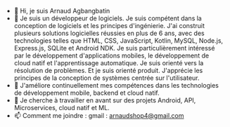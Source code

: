 - 👋 Hi, je suis Arnaud Agbangbatin
- 👀 Je suis un développeur de logiciels. Je suis compétent dans la conception de logiciels et les principes d'ingénierie. J'ai construit plusieurs solutions logicielles réussies en plus de 6 ans, avec des technologies telles que HTML, CSS, JavaScript, Kotlin, MySQL, Node.js, Express.js, SQLite et Android NDK.
Je suis particulièrement intéressé par le développement d'applications mobiles, le développement de cloud natif et l'apprentissage automatique.
Je suis orienté vers la résolution de problèmes. Et je suis orienté produit. J'apprécie les principes de la conception de systèmes centrée sur l'utilisateur.
- 🌱 J'améliore continuellement mes compétences dans les technologies de développement mobile, backend et cloud natif.
- 💞️ Je cherche à travailler en avant sur des projets Android, API, Microservices, cloud natif et ML.
- 📫 Comment me joindre : gmail : arnaudshop4@gmail.com

<!---
Naud007/Naud007 is a ✨ special ✨ repository because its `README.md` (this file) appears on your GitHub profile.
You can click the Preview link to take a look at your changes.
--->
